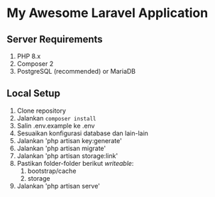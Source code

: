 # My Awesome Laravel Application

## Server Requirements
1. PHP 8.x
1. Composer 2
1. PostgreSQL (recommended) or MariaDB

## Local Setup
1. Clone repository
1. Jalankan `composer install`
1. Salin .env.example ke .env
1. Sesuaikan konfigurasi database dan lain-lain
1. Jalankan 'php artisan key:generate'
1. Jalankan 'php artisan migrate'
1. Jalankan 'php artisan storage:link'
1. Pastikan folder-folder berikut _writeable_:
    1. bootstrap/cache
    1. storage
1. Jalankan 'php artisan serve'

